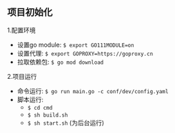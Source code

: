 ## 项目初始化
1.配置环境
  * 设置go module: `$ export GO111MODULE=on`
  * 设置代理: `$ export GOPROXY=https://goproxy.cn`
  * 拉取依赖包: `$ go mod download`

2.项目运行
  * 命令运行: `$ go run main.go -c conf/dev/config.yaml`
  * 脚本运行: 
       - `$ cd cmd`
       - `$ sh build.sh`
       - `$ sh start.sh` (为后台运行)

